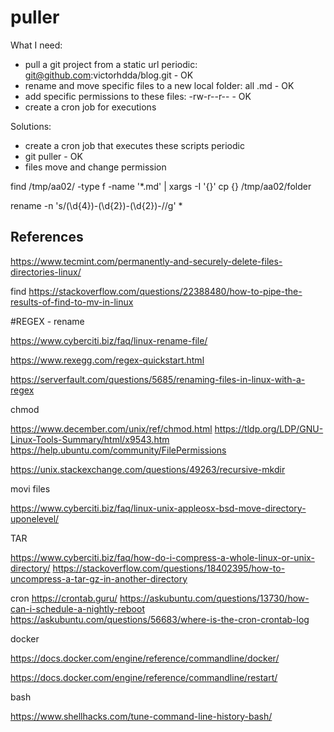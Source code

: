 # puller


What I need:

- pull a git project from a static url periodic: git@github.com:victorhdda/blog.git - OK
- rename and move specific files to a new local folder: all .md - OK
- add specific permissions to these files: -rw-r--r-- - OK
- create a cron job for executions

Solutions:
- create a cron job that executes these scripts periodic
- git puller - OK
- files move and change permission

find /tmp/aa02/ -type f -name '*.md' | xargs -I '{}' cp {} /tmp/aa02/folder

 rename -n 's/(\d{4})-(\d{2})-(\d{2})-//g' *


















## References

https://www.tecmint.com/permanently-and-securely-delete-files-directories-linux/


find
https://stackoverflow.com/questions/22388480/how-to-pipe-the-results-of-find-to-mv-in-linux



#REGEX - rename

https://www.cyberciti.biz/faq/linux-rename-file/

https://www.rexegg.com/regex-quickstart.html


https://serverfault.com/questions/5685/renaming-files-in-linux-with-a-regex



chmod

https://www.december.com/unix/ref/chmod.html
https://tldp.org/LDP/GNU-Linux-Tools-Summary/html/x9543.htm
https://help.ubuntu.com/community/FilePermissions

https://unix.stackexchange.com/questions/49263/recursive-mkdir


movi files

https://www.cyberciti.biz/faq/linux-unix-appleosx-bsd-move-directory-uponelevel/


TAR

https://www.cyberciti.biz/faq/how-do-i-compress-a-whole-linux-or-unix-directory/
https://stackoverflow.com/questions/18402395/how-to-uncompress-a-tar-gz-in-another-directory

cron
https://crontab.guru/
https://askubuntu.com/questions/13730/how-can-i-schedule-a-nightly-reboot
https://askubuntu.com/questions/56683/where-is-the-cron-crontab-log

docker

https://docs.docker.com/engine/reference/commandline/docker/

https://docs.docker.com/engine/reference/commandline/restart/

bash

https://www.shellhacks.com/tune-command-line-history-bash/
